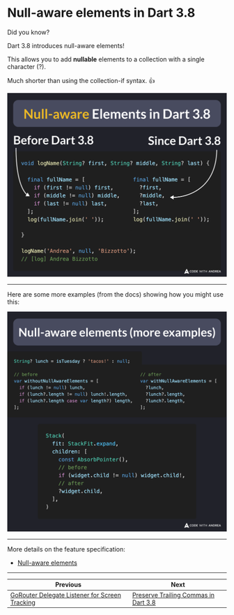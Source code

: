 # Null-aware elements in Dart 3.8

Did you know?

Dart 3.8 introduces null-aware elements!

This allows you to add **nullable** elements to a collection with a single character (?).

Much shorter than using the collection-if syntax. 👍

![](252.png)

<!--

void logName(String? first, String? middle, String? last) {
  // Before Dart 3.8
  final fullName = [
    if (first != null) first,
    if (middle != null) middle,
    if (last != null) last,
  ];

  // Since Dart 3.8
  final fullName = [
    ?first,
    ?middle,
    ?last,
  ];
  log(fullName.join(' '));
}

logName('Andrea', null, 'Bizzotto');
// [log] Andrea Bizzotto

-->

---

Here are some more examples (from the docs) showing how you might use this:

![](252.2.png)

<!--
// Example 1
String? lunch = isTuesday ? 'tacos!' : null;

// before
var withoutNullAwareElements = [
  if (lunch != null) lunch,
  if (lunch?.length != null) lunch!.length,
  if (lunch?.length case var length?) length,
];

// after
var withNullAwareElements = [
  ?lunch,
  ?lunch.length,
  ?lunch.length,
];

// Example 2
Stack(
  fit: StackFit.expand,
  children: [
    const AbsorbPointer(),
    // before
    if (widget.child != null) widget.child!,
    // after
    ?widget.child,
  ],
)
-->

---

More details on the feature specification:

- [Null-aware elements](https://github.com/dart-lang/language/issues/323)

---

| Previous | Next |
| -------- | ---- |
| [GoRouter Delegate Listener for Screen Tracking](../0251-go-router-delegate-listener/index.md) | [Preserve Trailing Commas in Dart 3.8](../0253-preserve-trailing-commas-dart-3.8/index.md) |

<!-- TWITTER|https://x.com/biz84/status/1925097550551355480 -->
<!-- LINKEDIN|https://www.linkedin.com/posts/andreabizzotto_did-you-know-dart-38-introduces-null-aware-activity-7330863488443023361-HJ26 -->
<!-- BLUESKY|https://bsky.app/profile/codewithandrea.com/post/3lpo4sw4tdc2o -->